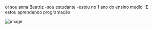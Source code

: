 oi sou anna Beatriz 
-sou estudante
-estou no 1 ano do ensino medio 
-E estou aprendendo programação


![image](https://github.com/user-attachments/assets/ec973123-c265-4fda-94ac-e0a33487a9fc)
